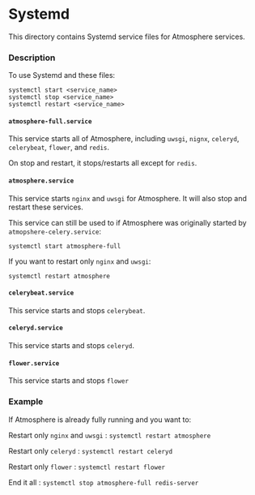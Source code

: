 # Systemd

This directory contains Systemd service files for Atmosphere services.

### Description

To use Systemd and these files:
```
systemctl start <service_name>
systemctl stop <service_name>
systemctl restart <service_name>
```

#### `atmosphere-full.service`
This service starts all of Atmosphere, including `uwsgi`, `nignx`, `celeryd`, `celerybeat`, `flower`, and `redis`.

On stop and restart, it stops/restarts all except for `redis`.

#### `atmosphere.service`
This service starts `nginx` and `uwsgi` for Atmosphere. It will also stop and restart these services.

This service can still be used to if Atmosphere was originally started by `atmopshere-celery.service`:

`systemctl start atmosphere-full`

If you want to restart only `nginx` and `uwsgi`:

`systemctl restart atmosphere`

#### `celerybeat.service`
This service starts and stops `celerybeat`.

#### `celeryd.service`
This service starts and stops `celeryd`.

#### `flower.service`
This service starts and stops `flower`


### Example
If Atmosphere is already fully running and you want to:

Restart only `nginx` and `uwsgi` : `systemctl restart atmosphere`

Restart only `celeryd` : `systemctl restart celeryd`

Restart only `flower` : `systemctl restart flower`

End it all : `systemctl stop atmosphere-full redis-server`

